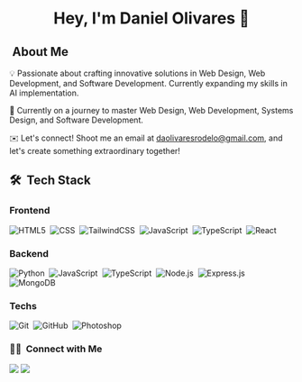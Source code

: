 <h1 align="center"><b>Hey, I'm Daniel Olivares 👋</b></h1>

<h2> &nbsp;About Me</h2>

💡 Passionate about crafting innovative solutions in Web Design, Web Development, and Software Development. Currently expanding my skills in AI implementation.

🌱 Currently on a journey to master Web Design, Web Development, Systems Design, and Software Development.

✉️ Let's connect! Shoot me an email at daolivaresrodelo@gmail.com, and let's create something extraordinary together!

## 🛠 &nbsp;Tech Stack

### Frontend

![HTML5](https://img.shields.io/badge/HTML5%20-%23E34F26.svg?style=for-the-badge&logo=html5&logoColor=white)&nbsp;
![CSS](https://img.shields.io/badge/CSS%20-%231572B6.svg?style=for-the-badge&logo=css3&logoColor=white)&nbsp;
![TailwindCSS](https://img.shields.io/badge/TailwindCSS-38B2AC?style=for-the-badge&logo=tailwind-css&logoColor=white)&nbsp;
![JavaScript](https://img.shields.io/badge/JavaScript%20-%23F7DF1E.svg?style=for-the-badge&logo=javascript&logoColor=black)&nbsp;
![TypeScript](https://img.shields.io/badge/TypeScript%20-%2314354C.svg?style=for-the-badge&logo=typescript&logoColor=white)&nbsp;
![React](https://img.shields.io/badge/React%20-%2320232a.svg?style=for-the-badge&logo=React&logoColor=blue)&nbsp;

### Backend

![Python](https://img.shields.io/badge/Python%20-%2314354C.svg?style=for-the-badge&logo=python&logoColor=white)&nbsp;
![JavaScript](https://img.shields.io/badge/JavaScript%20-%23F7DF1E.svg?style=for-the-badge&logo=javascript&logoColor=black)&nbsp;
![TypeScript](https://img.shields.io/badge/TypeScript%20-%2314354C.svg?style=for-the-badge&logo=typescript&logoColor=white)&nbsp;
![Node.js](https://img.shields.io/badge/-Node.js-54824a?style=for-the-badge&logo=node.js&logoColor=white)&nbsp;
![Express.js](https://img.shields.io/badge/-Express.js-000000?style=for-the-badge&logo=express&logoColor=white)&nbsp;
![MongoDB](https://img.shields.io/badge/-MongoDB-4EA94B?style=for-the-badge&logo=mongodb&logoColor=white)&nbsp;

### Techs

![Git](https://img.shields.io/badge/-Git-ec502c?style=for-the-badge&logo=git&logoColor=white)&nbsp;
![GitHub](https://img.shields.io/badge/-GitHub-05122A?style=for-the-badge&logo=github&logoColor=white)&nbsp;
![Photoshop](https://img.shields.io/badge/-Photoshop-001e36?style=for-the-badge&logo=adobe-photoshop&logoColor=white)&nbsp;

### 🤝🏻 &nbsp;Connect with Me

<p align="center">

<a href="https://www.linkedin.com/in/daniel-andres-olivares-rodelo-664a862b7/"><img src="https://img.shields.io/badge/-Daniel%20Andres%20Olivares%20Rodelo-0077B5?style=flat&logo=Linkedin&logoColor=white"/></a>
<a href="mailto:daolivaresrodelo@gmail.com"><img src="https://img.shields.io/badge/-daolivaresrodelo@gmail.com-54daff?style=flat&logo=microsoft-outlook&logoColor=white"/></a>

</p>

